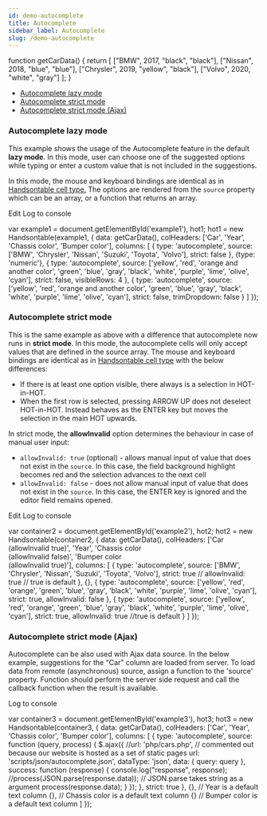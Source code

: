 ```yaml
---
id: demo-autocomplete
title: Autocomplete
sidebar_label: Autocomplete
slug: /demo-autocomplete
---
```


function getCarData() { return \[ \["BMW", 2017, "black", "black"\], \["Nissan", 2018, "blue", "blue"\], \["Chrysler", 2019, "yellow", "black"\], \["Volvo", 2020, "white", "gray"\] \]; }

*   [Autocomplete lazy mode](#lazy)
*   [Autocomplete strict mode](#strict)
*   [Autocomplete strict mode (Ajax)](#strict-ajax)

### Autocomplete lazy mode

This example shows the usage of the Autocomplete feature in the default **lazy mode**. In this mode, user can choose one of the suggested options while typing or enter a custom value that is not included in the suggestions.

In this mode, the mouse and keyboard bindings are identical as in [Handsontable cell type.](https://handsontable.com/docs/8.2.0/demo-handsontable.html) The options are rendered from the `source` property which can be an array, or a function that returns an array.

Edit Log to console

var example1 = document.getElementById('example1'), hot1; hot1 = new Handsontable(example1, { data: getCarData(), colHeaders: \['Car', 'Year', 'Chassis color', 'Bumper color'\], columns: \[ { type: 'autocomplete', source: \['BMW', 'Chrysler', 'Nissan', 'Suzuki', 'Toyota', 'Volvo'\], strict: false }, {type: 'numeric'}, { type: 'autocomplete', source: \['yellow', 'red', 'orange and another color', 'green', 'blue', 'gray', 'black', 'white', 'purple', 'lime', 'olive', 'cyan'\], strict: false, visibleRows: 4 }, { type: 'autocomplete', source: \['yellow', 'red', 'orange and another color', 'green', 'blue', 'gray', 'black', 'white', 'purple', 'lime', 'olive', 'cyan'\], strict: false, trimDropdown: false } \] });

### Autocomplete strict mode

This is the same example as above with a difference that autocomplete now runs in **strict mode**. In this mode, the autocomplete cells will only accept values that are defined in the source array. The mouse and keyboard bindings are identical as in [Handsontable cell type](https://handsontable.com/docs/8.2.0/demo-handsontable.html) with the below differences:

*   If there is at least one option visible, there always is a selection in HOT-in-HOT.
*   When the first row is selected, pressing ARROW UP does not deselect HOT-in-HOT. Instead behaves as the ENTER key but moves the selection in the main HOT upwards.

In strict mode, the **allowInvalid** option determines the behaviour in case of manual user input:

*   `allowInvalid: true` (optional) - allows manual input of value that does not exist in the `source`. In this case, the field background highlight becomes red and the selection advances to the next cell
*   `allowInvalid: false` - does not allow manual input of value that does not exist in the `source`. In this case, the ENTER key is ignored and the editor field remains opened.

  

Edit Log to console

var container2 = document.getElementById('example2'), hot2; hot2 = new Handsontable(container2, { data: getCarData(), colHeaders: \['Car<br/>(allowInvalid true)', 'Year', 'Chassis color<br/>(allowInvalid false)', 'Bumper color<br/>(allowInvalid true)'\], columns: \[ { type: 'autocomplete', source: \['BMW', 'Chrysler', 'Nissan', 'Suzuki', 'Toyota', 'Volvo'\], strict: true // allowInvalid: true // true is default }, {}, { type: 'autocomplete', source: \['yellow', 'red', 'orange', 'green', 'blue', 'gray', 'black', 'white', 'purple', 'lime', 'olive', 'cyan'\], strict: true, allowInvalid: false }, { type: 'autocomplete', source: \['yellow', 'red', 'orange', 'green', 'blue', 'gray', 'black', 'white', 'purple', 'lime', 'olive', 'cyan'\], strict: true, allowInvalid: true //true is default } \] });

### Autocomplete strict mode (Ajax)

Autocomplete can be also used with Ajax data source. In the below example, suggestions for the "Car" column are loaded from server. To load data from remote (asynchronous) source, assign a function to the 'source' property. Function should perform the server side request and call the callback function when the result is available.

Log to console

var container3 = document.getElementById('example3'), hot3; hot3 = new Handsontable(container3, { data: getCarData(), colHeaders: \['Car', 'Year', 'Chassis color', 'Bumper color'\], columns: \[ { type: 'autocomplete', source: function (query, process) { $.ajax({ //url: 'php/cars.php', // commented out because our website is hosted as a set of static pages url: 'scripts/json/autocomplete.json', dataType: 'json', data: { query: query }, success: function (response) { console.log("response", response); //process(JSON.parse(response.data)); // JSON.parse takes string as a argument process(response.data); } }); }, strict: true }, {}, // Year is a default text column {}, // Chassis color is a default text column {} // Bumper color is a default text column \] });

